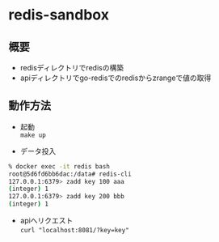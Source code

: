 # redis-sandbox

## 概要

- redisディレクトリでredisの構築
- apiディレクトリでgo-redisでのredisからzrangeで値の取得

## 動作方法

- 起動  
  `make up`

- データ投入

```bash
% docker exec -it redis bash
root@5d6fd6bb6dac:/data# redis-cli 
127.0.0.1:6379> zadd key 100 aaa
(integer) 1
127.0.0.1:6379> zadd key 200 bbb
(integer) 1
```

- apiへリクエスト  
  `curl "localhost:8081/?key=key"`